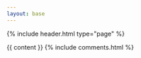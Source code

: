 ```yaml
---
layout: base
---
```


{% include header.html type="page" %}

<div class="container-md" role="main">
  <div class="row">
    <div class="col-sm-1 offset-sm-1 col-md-2 offset-md-2 col-xl-3 offset-xl-3 col-lg-4 offset-lg-4">
      {{ content }}
      {% include comments.html %}
    </div>
  </div>
</div>
